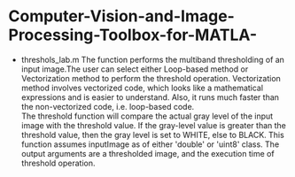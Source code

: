# Computer-Vision-and-Image-Processing-Toolbox-for-MATLA-

* threshols_lab.m
 The function performs the multiband thresholding of an input image.The user can select either Loop-based method or Vectorization method to perform the threshold operation. Vectorization method involves vectorized code, which looks like  a mathematical expressions and is easier to
understand. Also, it runs much faster than the non-vectorized code, i.e. 
loop-based code.  
The threshold function will compare the actual gray level of the input
image with the threshold value. If the gray-level value is greater than
the threshold value, then the gray level is set to WHITE, else to BLACK. 
This function assumes inputImage as of either 'double' or 'uint8' class.
The output arguments are a thresholded image, and the execution time of 
threshold operation.
